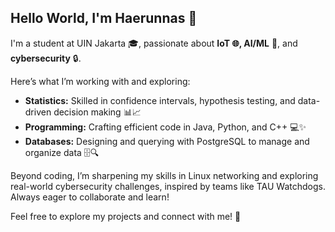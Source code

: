 ## Hello World, I'm Haerunnas 👋
I'm a student at UIN Jakarta 🎓, passionate about **IoT 🌐, AI/ML** 🤖, and **cybersecurity** 🔒.


Here’s what I’m working with and exploring:
- **Statistics:** Skilled in confidence intervals, hypothesis testing, and data-driven decision making 📊📈
- **Programming:** Crafting efficient code in Java, Python, and C++ 💻✨
- **Databases:** Designing and querying with PostgreSQL to manage and organize data 🗄️🔍

Beyond coding, I’m sharpening my skills in Linux networking and exploring real-world cybersecurity challenges, inspired by teams like TAU Watchdogs. Always eager to collaborate and learn!

Feel free to explore my projects and connect with me! 🚀
